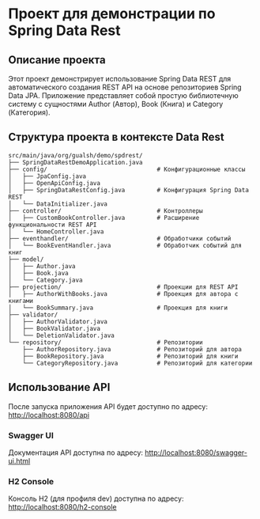 # Проект для демонстрации по Spring Data Rest

## Описание проекта

Этот проект демонстрирует использование Spring Data REST для автоматического создания REST API на основе репозиториев Spring Data JPA. 
Приложение представляет собой простую библиотечную систему с сущностями Author (Автор), Book (Книга) и Category (Категория).

## Структура проекта в контексте Data Rest

```
src/main/java/org/gualsh/demo/spdrest/
├── SpringDataRestDemoApplication.java    
├── config/                               # Конфигурационные классы
│   ├── JpaConfig.java                    
│   ├── OpenApiConfig.java                
│   ├── SpringDataRestConfig.java         # Конфигурация Spring Data REST
│   └── DataInitializer.java              
├── controller/                           # Контроллеры
│   ├── CustomBookController.java         # Расширение функциональности REST API
│   └── HomeController.java               
├── eventhandler/                         # Обработчики событий
│   └── BookEventHandler.java             # Обработчик событий для книг
├── model/                                
│   ├── Author.java                       
│   ├── Book.java                         
│   └── Category.java                     
├── projection/                           # Проекции для REST API
│   ├── AuthorWithBooks.java              # Проекция для автора с книгами
│   └── BookSummary.java                  # Проекция для книги
├── validator/                            
│   ├── AuthorValidator.java              
│   ├── BookValidator.java                
│   └── DeletionValidator.java            
└── repository/                           # Репозитории
    ├── AuthorRepository.java             # Репозиторий для автора
    ├── BookRepository.java               # Репозиторий для книги
    └── CategoryRepository.java           # Репозиторий для категории
```

## Использование API

После запуска приложения API будет доступно по адресу: [http://localhost:8080/api](http://localhost:8080/api)

### Swagger UI

Документация API доступна по адресу: [http://localhost:8080/swagger-ui.html](http://localhost:8080/swagger-ui.html)

### H2 Console

Консоль H2 (для профиля dev) доступна по адресу: [http://localhost:8080/h2-console](http://localhost:8080/h2-console)